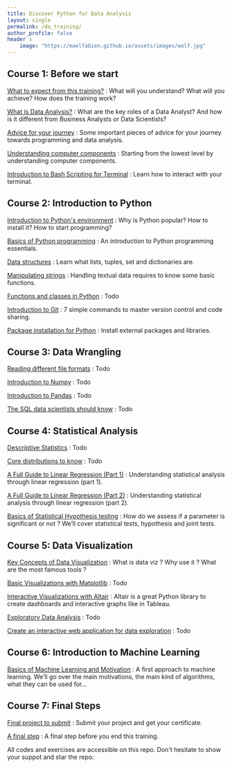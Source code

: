 ```yaml
---
title: Discover Python for Data Analysis
layout: single
permalink: /da_training/
author_profile: false
header :
    image: "https://maelfabien.github.io/assets/images/wolf.jpg"
---
```


## Course 1: Before we start

[What to expect from this training?](https://maelfabien.github.io/da_tuto/daexpect) : What will you understand? What will you achieve? How does the training work?

[What is Data Analysis?](https://maelfabien.github.io/da_tuto/data_vs) : What are the key roles of a Data Analyst? And how is it different from Business Analysts or Data Scientists? 

[Advice for your journey](https://maelfabien.github.io/da_tuto/python_before) : Some important pieces of advice for your journey towards programming and data analysis.

[Understanding computer components](https://maelfabien.github.io/bigdata/comp_components/) : Starting from the lowest level by understanding computer components.

[Introduction to Bash Scripting for Terminal](https://maelfabien.github.io/bigdata/Terminal/#) : Learn how to interact with your terminal.

## Course 2: Introduction to Python

[Introduction to Python's environment](https://maelfabien.github.io/da_tuto/python) : Why is Python popular? How to install it? How to start programming?

[Basics of Python programming](https://maelfabien.github.io/da_tuto/python2) : An introduction to Python programming essentials.

[Data structures](https://maelfabien.github.io/da_tuto/python3) : Learn what lists, tuples, set and dictionaries are.

[Manipulating strings](https://maelfabien.github.io/da_tuto/python4) : Handling textual data requires to know some basic functions.

[Functions and classes in Python]() : Todo

[Introduction to Git](https://maelfabien.github.io/da_tuto/git) : 7 simple commands to master version control and code sharing.

[Package installation for Python](https://maelfabien.github.io/da_tuto/git2) : Install external packages and libraries.

## Course 3: Data Wrangling

[Reading different file formats]() : Todo

[Introduction to Numpy]() : Todo

[Introduction to Pandas]() : Todo

[The SQL data scientists should know]() : Todo

## Course 4: Statistical Analysis

[Descriptive Statistics]() : Todo

[Core distributions to know]() : Todo

[A Full Guide to Linear Regression (Part 1)](https://maelfabien.github.io/statistics/linreg/) : Understanding statistical analysis through linear regression (part 1).

[A Full Guide to Linear Regression (Part 2)](https://maelfabien.github.io/statistics/linreg2/) : Understanding statistical analysis through linear regression (part 2).

[Basics of Statistical Hypothesis testing](https://maelfabien.github.io/statistics/Tests/) : How do we assess if a parameter is significant or not ? We’ll cover statistical tests, hypothesis and joint tests.

## Course 5: Data Visualization

[Key Concepts of Data Visualization](https://maelfabien.github.io/machinelearning/Dataviz/) : What is data viz ? Why use it ? What are the most famous tools ?

[Basic Visualizations with Matplotlib]() : Todo

[Interactive Visualizations with Altair](https://maelfabien.github.io/machinelearning/Altair/#) : Altair is a great Python library to create dashboards and interactive graphs like in Tableau.

[Exploratory Data Analysis]() : Todo

[Create an interactive web application for data exploration]() : Todo

## Course 6: Introduction to Machine Learning

[Basics of Machine Learning and Motivation](https://maelfabien.github.io/machinelearning/ml_base/) : A first approach to machine learning. We’ll go over the main motivations, the main kind of algorithms, what they can be used for…

## Course 7: Final Steps

[Final project to submit]() : Submit your project and get your certificate.

[A final step](https://maelfabien.github.io/da_tuto/daend) : A final step before you end this training.

All codes and exercises are accessible on this repo. Don't hesitate to show your suppot and star the repo:

<div class="github-card" data-github="maelfabien/Machine_Learning_Tutorials" data-width="100%" data-height="" data-theme="default"></div>
<script src="//cdn.jsdelivr.net/github-cards/latest/widget.js"></script>

<script type="text/javascript" src="//downloads.mailchimp.com/js/signup-forms/popup/unique-methods/embed.js" data-dojo-config="usePlainJson: true, isDebug: false"></script><script type="text/javascript">window.dojoRequire(["mojo/signup-forms/Loader"], function(L) { L.start({"baseUrl":"mc.us3.list-manage.com","uuid":"c76a8e2ec2bd989affb9a074f","lid":"4646542adb","uniqueMethods":true}) })</script>
